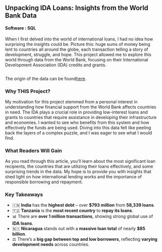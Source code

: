 
## Unpacking IDA Loans: Insights from the World Bank Data
#### Software : SQL

When I first delved into the world of international loans, I had no idea how surprising the insights could be. Picture this: huge sums of money being lent to countries all around the globe, each transaction telling a story of development, struggle, and hope. This project allowed me to explore this world through data from the World Bank, focusing on their International Development Association (IDA) credits and grants.


<img src=""/>

The origin of the data can be found[here](https://financesone.worldbank.org/ida-statement-of-credits-grants-and-guarantees-historical-data/DS00976).

### Why THIS Project?

My motivation for this project stemmed from a personal interest in understanding how financial support from the World Bank affects countries in need. The IDA plays a crucial role in providing low-interest loans and grants to countries that require assistance in developing their infrastructure and economies. I wanted to see who benefits from this system and how effectively the funds are being used. Diving into this data felt like peeling back the layers of a complex puzzle, and I was eager to see what I would find.


### What Readers Will Gain

As you read through this article, you’ll learn about the most significant loan recipients, the countries that are utilizing their loans effectively, and some surprising trends in the data. My hope is to provide you with insights that shed light on how international lending works and the importance of responsible borrowing and repayment.


### Key Takeaways

- 🇮🇳 **India** has the **highest debt** – over **$793 million** from **58,339 loans**.
- 🇹🇿 **Tanzania** is the **most recent country** to **repay its loans**.
- 📊 There are **over 1 million transactions**, showing strong global use of **IDA loans**.
- 🇳🇮 **Nicaragua** stands out with a **massive loan total** of nearly **$85 billion**.
- ⚖️ There’s a **big gap between top and low borrowers**, reflecting **varying development needs** across countries.

